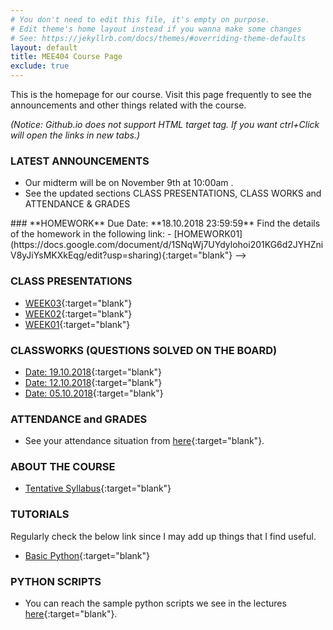 ```yaml
---
# You don't need to edit this file, it's empty on purpose.
# Edit theme's home layout instead if you wanna make some changes
# See: https://jekyllrb.com/docs/themes/#overriding-theme-defaults
layout: default
title: MEE404 Course Page
exclude: true
---
```


This is the homepage for our course. Visit this page frequently to see the announcements and other things related with the course.

_(Notice: Github.io does not support HTML target tag. If you want ctrl+Click will open the links in new tabs.)_

### **LATEST ANNOUNCEMENTS**

- Our midterm will be on November 9th at 10:00am .
- See the updated sections CLASS PRESENTATIONS, CLASS WORKS and ATTENDANCE & GRADES

<!-->
### **HOMEWORK**

Due Date: **18.10.2018 23:59:59**
Find the details of the homework  in the following link:
- [HOMEWORK01](https://docs.google.com/document/d/1SNqWj7UYdylohoi201KG6d2JYHZniV8yJiYsMKXkEqg/edit?usp=sharing){:target="blank"}
-->

### **CLASS PRESENTATIONS**

 - [WEEK03](https://docs.google.com/presentation/d/1iZ-yEh09PEy-h0Khh4qH7nFf7jzUyr_F3YuQ5BashGE/edit?usp=sharing){:target="blank"}
 - [WEEK02](https://docs.google.com/presentation/d/1XHhVwM71nb9gcPWDWLu55vNbjqsRi6tqHLK2eKbo4hw/edit?usp=sharing){:target="blank"}
 - [WEEK01](https://docs.google.com/presentation/d/1d6ayhonXY4yacCzmG5Agm9LwzB_zbgRhjCfDPBQF5yQ/edit?usp=sharing){:target="blank"}

### **CLASSWORKS (QUESTIONS SOLVED ON THE BOARD)**

 - [Date: 19.10.2018](https://drive.google.com/open?id=1BAG1yVJE6tl_sYlELsrfnMbImcopZF1s){:target="blank"}
 - [Date: 12.10.2018](https://drive.google.com/open?id=17sHTEQ8WgPW7v5ynGjoxK-aGiSp95JAE){:target="blank"}
 - [Date: 05.10.2018](https://drive.google.com/open?id=1AKPzqIQnVeytYbL2_SR6W6zcAr1TMGJP){:target="blank"}



### **ATTENDANCE and GRADES**

- See your attendance situation from [here](https://docs.google.com/spreadsheets/d/e/2PACX-1vTeFSa2EU590wUj2hJGp_xN_kwCHgN3h-7IZCXPluc7sMBPTKcWUO26H-jSiwE-hRv8p7zQsThFrTrD/pubhtml){:target="blank"}.

### **ABOUT THE COURSE**

- [Tentative Syllabus](syllabus/){:target="blank"}

### **TUTORIALS**

Regularly check the below link since I may add up things that I find useful.

- [Basic Python](/tutorials/basic-python/){:target="blank"}

### **PYTHON SCRIPTS**

 - You can reach the sample python scripts we see in the lectures [here](https://github.com/mee404/mee404.github.io/tree/master/scripts){:target="blank"}.